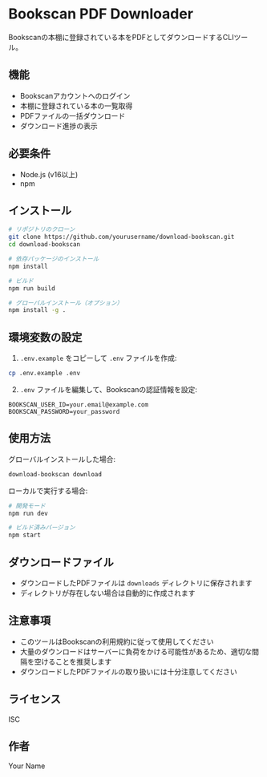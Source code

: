 # Bookscan PDF Downloader

Bookscanの本棚に登録されている本をPDFとしてダウンロードするCLIツール。

## 機能

- Bookscanアカウントへのログイン
- 本棚に登録されている本の一覧取得
- PDFファイルの一括ダウンロード
- ダウンロード進捗の表示

## 必要条件

- Node.js (v16以上)
- npm

## インストール

```bash
# リポジトリのクローン
git clone https://github.com/yourusername/download-bookscan.git
cd download-bookscan

# 依存パッケージのインストール
npm install

# ビルド
npm run build

# グローバルインストール（オプション）
npm install -g .
```

## 環境変数の設定

1. `.env.example` をコピーして `.env` ファイルを作成:
```bash
cp .env.example .env
```

2. `.env` ファイルを編集して、Bookscanの認証情報を設定:
```
BOOKSCAN_USER_ID=your.email@example.com
BOOKSCAN_PASSWORD=your_password
```

## 使用方法

グローバルインストールした場合:
```bash
download-bookscan download
```

ローカルで実行する場合:
```bash
# 開発モード
npm run dev

# ビルド済みバージョン
npm start
```

## ダウンロードファイル

- ダウンロードしたPDFファイルは `downloads` ディレクトリに保存されます
- ディレクトリが存在しない場合は自動的に作成されます

## 注意事項

- このツールはBookscanの利用規約に従って使用してください
- 大量のダウンロードはサーバーに負荷をかける可能性があるため、適切な間隔を空けることを推奨します
- ダウンロードしたPDFファイルの取り扱いには十分注意してください

## ライセンス

ISC

## 作者

Your Name
